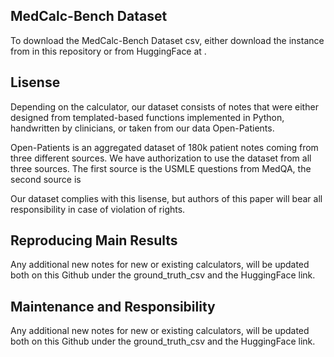 ## MedCalc-Bench Dataset

To download the MedCalc-Bench Dataset csv, either download the instance from in this repository or from HuggingFace at .

## Lisense 

Depending on the calculator, our dataset consists of notes that were either designed from templated-based functions implemented in Python, handwritten by clinicians, or taken from our data Open-Patients. 


Open-Patients is an aggregated dataset of 180k patient notes coming from three different sources. We have authorization to use the dataset from all three sources. The first source is the USMLE questions from MedQA, the second source is 

Our dataset complies with this lisense, but authors of this paper will bear all responsibility in case of violation of rights. 

## Reproducing Main Results 

Any additional new notes for new or existing calculators, will be updated both on this Github under the ground_truth_csv and the HuggingFace link. 

## Maintenance and Responsibility 

Any additional new notes for new or existing calculators, will be updated both on this Github under the ground_truth_csv and the HuggingFace link. 
